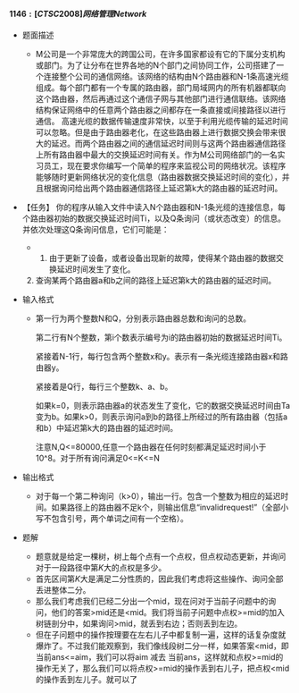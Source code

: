 #### $1146: [CTSC2008]网络管理Network$

* 题面描述

  * M公司是一个非常庞大的跨国公司，在许多国家都设有它的下属分支机构或部门。为了让分布在世界各地的N个部门之间协同工作，公司搭建了一个连接整个公司的通信网络。该网络的结构由N个路由器和N-1条高速光缆组成。每个部门都有一个专属的路由器，部门局域网内的所有机器都联向这个路由器，然后再通过这个通信子网与其他部门进行通信联络。该网络结构保证网络中的任意两个路由器之间都存在一条直接或间接路径以进行通信。 高速光缆的数据传输速度非常快，以至于利用光缆传输的延迟时间可以忽略。但是由于路由器老化，在这些路由器上进行数据交换会带来很大的延迟。而两个路由器之间的通信延迟时间则与这两个路由器通信路径上所有路由器中最大的交换延迟时间有关。作为M公司网络部门的一名实习员工，现在要求你编写一个简单的程序来监视公司的网络状况。该程序能够随时更新网络状况的变化信息（路由器数据交换延迟时间的变化），并且根据询问给出两个路由器通信路径上延迟第k大的路由器的延迟时间。
* 【任务】 你的程序从输入文件中读入N个路由器和N-1条光缆的连接信息，每个路由器初始的数据交换延迟时间Ti，以及Q条询问（或状态改变）的信息。并依次处理这Q条询问信息，它们可能是： 
  * 1. 由于更新了设备，或者设备出现新的故障，使得某个路由器的数据交换延迟时间发生了变化。
  2. 查询某两个路由器a和b之间的路径上延迟第k大的路由器的延迟时间。
  
* 输入格式

  * 第一行为两个整数N和Q，分别表示路由器总数和询问的总数。

    第二行有N个整数，第i个数表示编号为i的路由器初始的数据延迟时间Ti。

    紧接着N-1行，每行包含两个整数x和y。表示有一条光缆连接路由器x和路由器y。

    紧接着是Q行，每行三个整数k、a、b。

    如果k=0，则表示路由器a的状态发生了变化，它的数据交换延迟时间由Ta变为b。如果k>0，则表示询问a到b的路径上所经过的所有路由器（包括a和b）中延迟第k大的路由器的延迟时间。

    注意N,Q<=80000,任意一个路由器在任何时刻都满足延迟时间小于10^8。对于所有询问满足0<=K<=N

* 输出格式

  * 对于每一个第二种询问（k>0），输出一行。包含一个整数为相应的延迟时间。如果路径上的路由器不足k个，则输出信息“invalidrequest!”（全部小写不包含引号，两个单词之间有一个空格）。

* 题解

  * 题意就是给定一棵树，树上每个点有一个点权，但点权动态更新，并询问对于一段路径中第$K$大的点权是多少。
  * 首先区间第$K$大是满足二分性质的，因此我们考虑将这些操作、询问全部丢进整体二分。
  * 那么我们考虑我们已经二分出一个mid，现在问对于当前子问题中的询问，他们的答案>mid还是<mid。我们将当前子问题中点权>=mid的加入树链剖分中，如果询问>mid，就丢到右边；否则丢到左边。
  * 但在子问题中的操作按理要在左右儿子中都复制一遍，这样的话复杂度就爆炸了。不过我们能观察到，我们像线段树二分一样，如果答案<mid，即当前ans<=aim，我们可以将aim 减去 当前ans，这样就和点权>=mid的操作无关了，那么我们可以将点权>=mid的操作丢到右儿子，把点权<mid的操作丢到左儿子。就可以了